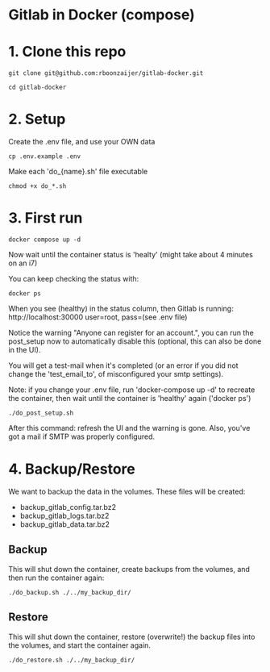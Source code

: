 # Gitlab in Docker (compose)

# 1. Clone this repo
```
git clone git@github.com:rboonzaijer/gitlab-docker.git

cd gitlab-docker
```


# 2. Setup
Create the .env file, and use your OWN data
```
cp .env.example .env
```

Make each 'do_{name}.sh' file executable
```
chmod +x do_*.sh
```


# 3. First run
```
docker compose up -d
```

Now wait until the container status is 'healty' (might take about 4 minutes on an i7)

You can keep checking the status with:
```
docker ps
```
When you see (healthy) in the status column, then Gitlab is running: http://localhost:30000 user=root, pass=(see .env file)

Notice the warning "Anyone can register for an account.", you can run the post_setup now to automatically disable this (optional, this can also be done in the UI).

You will get a test-mail when it's completed (or an error if you did not change the 'test_email_to', of misconfigured your smtp settings).

Note: if you change your .env file, run 'docker-compose up -d' to recreate the container, then wait until the container is 'healthy' again ('docker ps')
```
./do_post_setup.sh
```
After this command: refresh the UI and the warning is gone. Also, you've got a mail if SMTP was properly configured.


# 4. Backup/Restore
We want to backup the data in the volumes. These files will be created:
- backup_gitlab_config.tar.bz2
- backup_gitlab_logs.tar.bz2
- backup_gitlab_data.tar.bz2

## Backup
This will shut down the container, create backups from the volumes, and then run the container again:
```
./do_backup.sh ./../my_backup_dir/
```

## Restore
This will shut down the container, restore (overwrite!) the backup files into the volumes, and start the container again.
```
./do_restore.sh ./../my_backup_dir/
```
